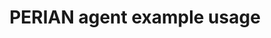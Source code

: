 ---
title: PERIAN agent example usage
weight: 1
variants: +flyte -serverless -byoc -byok
layout: py_example
example_file: /external/unionai-examples/flyte-integrations/flyte-agents/perian_agent/perian_agent/example.py
---